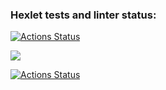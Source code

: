 ### Hexlet tests and linter status:
[![Actions Status](https://github.com/GitClimb/fullstack-javascript-project-46/workflows/hexlet-check/badge.svg)](https://github.com/GitClimb/fullstack-javascript-project-46/actions)

<a href="https://codeclimate.com/github/GitClimb/fullstack-javascript-project-46/maintainability"><img src="https://api.codeclimate.com/v1/badges/4e01b2559dc1c7b2d502/maintainability" /></a>

[![Actions Status](https://github.com/GitClimb/fullstack-javascript-project-46/workflows/main/badge.svg)](https://github.com/GitClimb/fullstack-javascript-project-46/actions)



